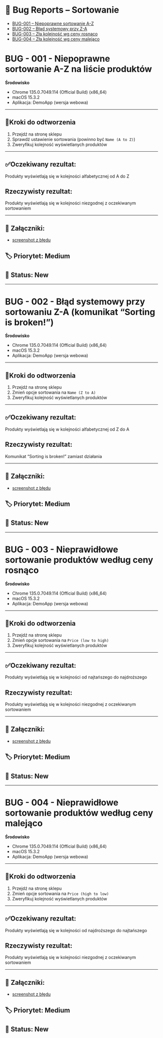 # 🐞 Bug Reports – Sortowanie

- [BUG-001 – Niepoprawne sortowanie A-Z](#bug-001)
- [BUG-002 – Błąd systemowy przy Z-A](#bug-002)
- [BUG-003 – Zła kolejność wg ceny rosnąco](#bug-003)
- [BUG-004 – Zła kolejność wg ceny malejąco](#bug-004)


# BUG - 001 - Niepoprawne sortowanie A-Z na liście produktów

**Środowisko**
- Chrome 135.0.7049.114 (Official Build) (x86_64)
- macOS 15.3.2
- Aplikacja: DemoApp (wersja webowa)

---

## 🔁Kroki do odtworzenia
1. Przejdź na stronę sklepu 
2. Sprawdź ustawienie sortowania (powinno być `Name (A to Z)`)
3. Zweryfikuj kolejność wyświetlanych produktów

----

## ✅Oczekiwany rezultat:
Produkty wyświetlają się w kolejności alfabetycznej od A do Z

## Rzeczywisty rezultat:
Produkty wyświetlają się w kolejności niezgodnej z oczekiwanym sortowaniem

----
## 🧷 Załączniki:
- [screenshot z błędu](assets/sort-bug-1.png)

## 🏷 Priorytet: Medium  
## 🔧 Status: New



-------------------

# BUG - 002 - Błąd systemowy przy sortowaniu Z-A (komunikat “Sorting is broken!”)

**Środowisko**
- Chrome 135.0.7049.114 (Official Build) (x86_64)
- macOS 15.3.2
- Aplikacja: DemoApp (wersja webowa)

---

## 🔁Kroki do odtworzenia
1. Przejdź na stronę sklepu 
2. Zmień opcje sortowania na `Name (Z to A)`
3. Zweryfikuj kolejność wyświetlanych produktów

----

## ✅Oczekiwany rezultat:
Produkty wyświetlają się w kolejności alfabetycznej od Z do A

## Rzeczywisty rezultat:
Komunikat “Sorting is broken!” zamiast działania

----
## 🧷 Załączniki:
- [screenshot z błędu](assets/sort-bug-2.png)

## 🏷 Priorytet: Medium  
## 🔧 Status: New



-------------------

# BUG - 003 - Nieprawidłowe sortowanie produktów według ceny rosnąco

**Środowisko**
- Chrome 135.0.7049.114 (Official Build) (x86_64)
- macOS 15.3.2
- Aplikacja: DemoApp (wersja webowa)

---

## 🔁Kroki do odtworzenia
1. Przejdź na stronę sklepu 
2. Zmień opcje sortowania na `Price (low to high)`
3. Zweryfikuj kolejność wyświetlanych produktów

----

## ✅Oczekiwany rezultat:
Produkty wyświetlają się w kolejności od najtańszego do najdroższego

## Rzeczywisty rezultat:
Produkty wyświetlają się w kolejności niezgodnej z oczekiwanym sortowaniem

----
## 🧷 Załączniki:
- [screenshot z błędu](assets/sort-bug-3.png)

## 🏷 Priorytet: Medium  
## 🔧 Status: New



-------------------

# BUG - 004 - Nieprawidłowe sortowanie produktów według ceny malejąco

**Środowisko**
- Chrome 135.0.7049.114 (Official Build) (x86_64)
- macOS 15.3.2
- Aplikacja: DemoApp (wersja webowa)

---

## 🔁Kroki do odtworzenia
1. Przejdź na stronę sklepu 
2. Zmień opcje sortowania na `Price (high to low)`
3. Zweryfikuj kolejność wyświetlanych produktów

----

## ✅Oczekiwany rezultat:
Produkty wyświetlają się w kolejności od najdroższego do najtańszego

## Rzeczywisty rezultat:
Produkty wyświetlają się w kolejności niezgodnej z oczekiwanym sortowaniem

----
## 🧷 Załączniki:
- [screenshot z błędu](assets/sort-bug-4.png)

## 🏷 Priorytet: Medium  
## 🔧 Status: New